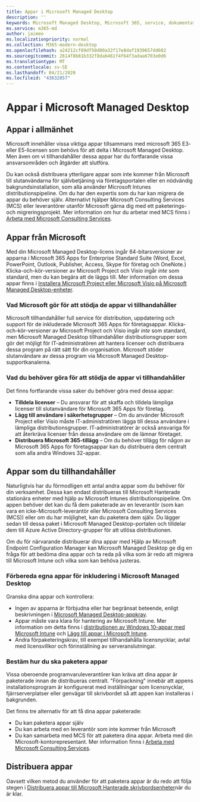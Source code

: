 ```yaml
---
title: Appar i Microsoft Managed Desktop
description: ''
keywords: Microsoft Managed Desktop, Microsoft 365, service, dokumentation
ms.service: m365-md
author: jaimeo
ms.localizationpriority: normal
ms.collection: M365-modern-desktop
ms.openlocfilehash: a24212cf69df50d00a32f17e8daf1939657dd602
ms.sourcegitcommit: 2614f8b81b332f8dab461f4f64f3adaa6703e0d6
ms.translationtype: MT
ms.contentlocale: sv-SE
ms.lasthandoff: 04/21/2020
ms.locfileid: "43632857"
---
```

# <a name="apps-in-microsoft-managed-desktop"></a>Appar i Microsoft Managed Desktop

<!--This topic is the target for 2 "Learn more" links in the Admin Portal (aka.ms/app-overview;app-package); also target for link from Online resources (aka.ms/app-overviewmmd-app-prep) do not delete.-->

<!--Applications: supported/onboard/deployment -->
 
## <a name="apps-generally"></a>Appar i allmänhet

Microsoft innehåller vissa viktiga appar tillsammans med microsoft 365 E3- eller E5-licensen som behövs för att delta i Microsoft Managed Desktop. Men även om vi tillhandahåller dessa appar har du fortfarande vissa ansvarsområden och åtgärder att slutföra.

Du kan också distribuera ytterligare appar som inte kommer från Microsoft till slutanvändarna för självbetjäning via företagsportalen eller en nödvändig bakgrundsinstallation, som alla använder Microsoft Intunes distributionspipeline. Om du har den expertis som du har kan migrera de appar du behöver själv. Alternativt hjälper Microsoft Consulting Services (MCS) eller leverantörer utanför Microsoft gärna dig med ett paketerings- och migreringsprojekt. Mer information om hur du arbetar med MCS finns i [Arbeta med Microsoft Consulting Services](apps-MCS.md).


## <a name="apps-provided-by-microsoft"></a>Appar från Microsoft

Med din Microsoft Managed Desktop-licens ingår 64-bitarsversioner av apparna i Microsoft 365 Apps for Enterprise Standard Suite (Word, Excel, PowerPoint, Outlook, Publisher, Access, Skype för företag och OneNote.) Klicka-och-kör-versioner av Microsoft Project och Visio ingår *inte* som standard, men du kan begära att de läggs till. Mer information om dessa appar finns i [Installera Microsoft Project eller Microsoft Visio på Microsoft Managed Desktop-enheter](../get-started/project-visio.md).

### <a name="what-microsoft-does-to-support-the-apps-we-provide"></a>Vad Microsoft gör för att stödja de appar vi tillhandahåller

Microsoft tillhandahåller full service för distribution, uppdatering och support för de inkluderade Microsoft 365 Apps för företagsappar. Klicka-och-kör-versioner av Microsoft Project och Visio ingår *inte* som standard, men Microsoft Managed Desktop tillhandahåller distributionsgrupper som gör det möjligt för IT-administratören att hantera licenser och distribuera dessa program på rätt sätt för din organisation. Microsoft stöder slutanvändare av dessa program via Microsoft Managed Desktop-supportkanalerna.

### <a name="what-you-need-to-do-to-support-the-apps-we-provide"></a>Vad du behöver göra för att stödja de appar vi tillhandahåller

Det finns fortfarande vissa saker du behöver göra med dessa appar:

- **Tilldela licenser** – Du ansvarar för att skaffa och tilldela lämpliga licenser till slutanvändare för Microsoft 365 Apps för företag.
- **Lägg till användare i säkerhetsgrupper** – Om du använder Microsoft Project eller Visio måste IT-administratören lägga till dessa användare i lämpliga distributionsgrupper. IT-administratörer är också ansvariga för att återkräva licenser från dessa användare om de lämnar företaget.
- **Distribuera Microsoft 365-tillägg** – Om du behöver tillägg för någon av Microsoft 365 Apps för företagsappar kan du distribuera dem centralt som alla andra Windows 32-appar. 

## <a name="apps-you-provide"></a>Appar som du tillhandahåller

Naturligtvis har du förmodligen ett antal andra appar som du behöver för din verksamhet. Dessa kan endast distribueras till Microsoft Hanterade stationära enheter med hjälp av Microsoft Intunes distributionspipeline. Om appen behöver det kan du få dem paketerade av en leverantör (som kan vara en icke-Microsoft-leverantör eller Microsoft Consulting Services (MCS)) eller om du har möjlighet, kan du paketera dem själv. Du lägger sedan till dessa paket i Microsoft Managed Desktop-portalen och tilldelar dem till Azure Active Directory-grupper för att utlösa distributionen. 

Om du för närvarande distribuerar dina appar med Hjälp av Microsoft Endpoint Configuration Manager kan Microsoft Managed Desktop ge dig en fråga för att bedöma dina appar och ta reda på vilka som är redo att migrera till Microsoft Intune och vilka som kan behöva justeras.


### <a name="preparing-your-own-apps-for-inclusion-in-microsoft-managed-desktop"></a>Förbereda egna appar för inkludering i Microsoft Managed Desktop
Granska dina appar och kontrollera:

- Ingen av apparna är förbjudna eller har begränsat beteende, enligt beskrivningen i [Microsoft Managed Desktop-appkrav](https://aka.ms/app-req).
- Appar måste vara klara för hantering av Microsoft Intune. Mer information om detta finns i [distributionen av Windows 10-appar med Microsoft Intune](https://docs.microsoft.com/intune/apps-windows-10-app-deploy) och [Lägg till appar i Microsoft Intune](https://docs.microsoft.com/intune/apps-add).
- Andra förpaketeringskrav, till exempel tillhandahålla licensnycklar, avtal med licensvillkor och förinställning av serveranslutningar.

### <a name="decide-how-to-package-apps"></a>Bestäm hur du ska paketera appar

Vissa oberoende programvaruleverantörer kan kräva att dina appar är paketerade innan de distribueras centralt. "Förpackning" innebär att appens installationsprogram är konfigurerat med inställningar som licensnycklar, fjärrserverplatser eller genvägar till skrivbordet så att appen kan installeras i bakgrunden.

Det finns tre alternativ för att få dina appar paketerade: 


- Du kan paketera appar själv
- Du kan arbeta med en leverantör som inte kommer från Microsoft
- Du kan samarbeta med MCS för att paketera dina appar. Arbeta med din Microsoft-kontorepresentant. Mer information finns i [Arbeta med Microsoft Consulting Services](apps-MCS.md).







## <a name="deploying-apps"></a>Distribuera appar

Oavsett vilken metod du använder för att paketera appar är du redo att följa stegen i [Distribuera appar till Microsoft Hanterade skrivbordsenheter](../get-started/deploy-apps.md)när du är klar.


